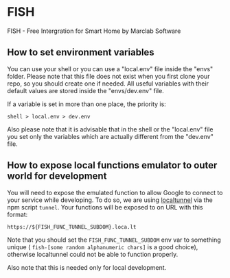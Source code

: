 # FISH

FISH - Free Intergration for Smart Home by Marclab Software

## How to set environment variables

You can use your shell or you can use a "local.env" file inside the "envs" folder. Please note that
this file does not exist when you first clone your repo, so you should create one if needed. All
useful variables with their default values are stored inside the "envs/dev.env" file.

If a variable is set in more than one place, the priority is:

```
shell > local.env > dev.env
```

Also please note that it is advisable that in the shell or the "local.env" file you set only
the variables which are actually different from the "dev.env" file.

## How to expose local functions emulator to outer world for development

You will need to expose the emulated function to allow Google to connect to your service while
developing. To do so, we are using [localtunnel](https://github.com/localtunnel/localtunnel) via
the npm script `tunnel`. Your functions will be exposed to on URL with this format:

```
https://${FISH_FUNC_TUNNEL_SUBDOM}.loca.lt
```

Note that you should set the `FISH_FUNC_TUNNEL_SUBDOM` env var to something unique (
`fish-[some random alphanumeric chars]` is a good choice), otherwise localtunnel could not be
able to function properly.

Also note that this is needed only for local development.
